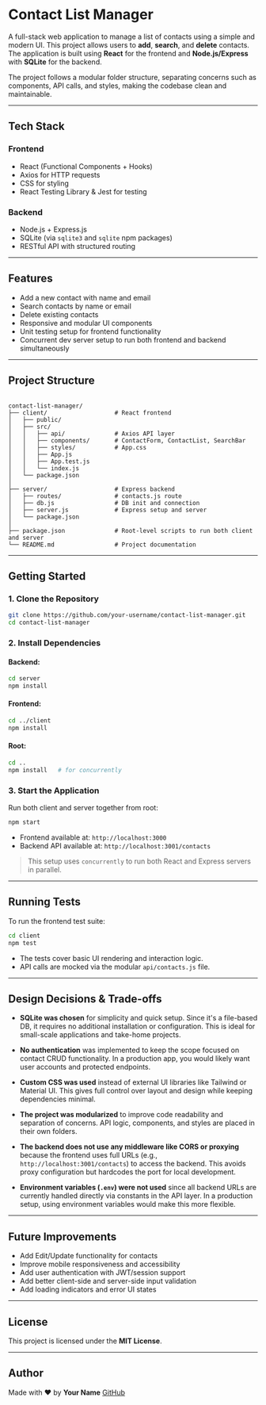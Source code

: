 
# Contact List Manager

A full-stack web application to manage a list of contacts using a simple and modern UI. This project allows users to **add**, **search**, and **delete** contacts. The application is built using **React** for the frontend and **Node.js/Express** with **SQLite** for the backend.

The project follows a modular folder structure, separating concerns such as components, API calls, and styles, making the codebase clean and maintainable.

---

## Tech Stack

### Frontend
- React (Functional Components + Hooks)
- Axios for HTTP requests
- CSS for styling
- React Testing Library & Jest for testing

### Backend
- Node.js + Express.js
- SQLite (via `sqlite3` and `sqlite` npm packages)
- RESTful API with structured routing

---

## Features

-  Add a new contact with name and email
-  Search contacts by name or email
-  Delete existing contacts
-  Responsive and modular UI components
-  Unit testing setup for frontend functionality
-  Concurrent dev server setup to run both frontend and backend simultaneously

---

## Project Structure

```

contact-list-manager/
├── client/                   # React frontend
│   ├── public/
│   ├── src/
│   │   ├── api/              # Axios API layer
│   │   ├── components/       # ContactForm, ContactList, SearchBar
│   │   ├── styles/           # App.css
│   │   ├── App.js
│   │   ├── App.test.js
│   │   └── index.js
│   └── package.json
│
├── server/                   # Express backend
│   ├── routes/               # contacts.js route
│   ├── db.js                 # DB init and connection
│   ├── server.js             # Express setup and server
│   └── package.json
│
├── package.json              # Root-level scripts to run both client and server
└── README.md                 # Project documentation

````

---

## Getting Started

### 1. Clone the Repository

```bash
git clone https://github.com/your-username/contact-list-manager.git
cd contact-list-manager
````

### 2. Install Dependencies

#### Backend:

```bash
cd server
npm install
```

#### Frontend:

```bash
cd ../client
npm install
```

#### Root:

```bash
cd ..
npm install   # for concurrently
```

### 3. Start the Application

Run both client and server together from root:

```bash
npm start
```

* Frontend available at: `http://localhost:3000`
* Backend API available at: `http://localhost:3001/contacts`

> This setup uses `concurrently` to run both React and Express servers in parallel.

---

## Running Tests

To run the frontend test suite:

```bash
cd client
npm test
```

* The tests cover basic UI rendering and interaction logic.
* API calls are mocked via the modular `api/contacts.js` file.

---

## Design Decisions & Trade-offs

* **SQLite was chosen** for simplicity and quick setup. Since it's a file-based DB, it requires no additional installation or configuration. This is ideal for small-scale applications and take-home projects.

* **No authentication** was implemented to keep the scope focused on contact CRUD functionality. In a production app, you would likely want user accounts and protected endpoints.

* **Custom CSS was used** instead of external UI libraries like Tailwind or Material UI. This gives full control over layout and design while keeping dependencies minimal.

* **The project was modularized** to improve code readability and separation of concerns. API logic, components, and styles are placed in their own folders.

* **The backend does not use any middleware like CORS or proxying** because the frontend uses full URLs (e.g., `http://localhost:3001/contacts`) to access the backend. This avoids proxy configuration but hardcodes the port for local development.

* **Environment variables (`.env`) were not used** since all backend URLs are currently handled directly via constants in the API layer. In a production setup, using environment variables would make this more flexible.

---

## Future Improvements

*  Add Edit/Update functionality for contacts
*  Improve mobile responsiveness and accessibility
*  Add user authentication with JWT/session support
*  Add better client-side and server-side input validation
*  Add loading indicators and error UI states

---

## License

This project is licensed under the **MIT License**.

---

## Author

Made with ❤️ by **Your Name**
[GitHub](https://github.com/your-username)

